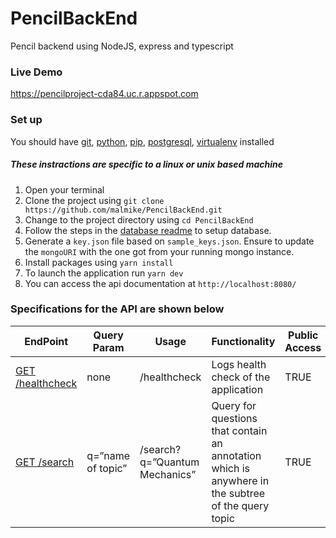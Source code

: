 # PencilBackEnd
Pencil backend using NodeJS, express and typescript

### Live Demo
https://pencilproject-cda84.uc.r.appspot.com

### Set up
You should have [git](https://git-scm.com/), [python](https://docs.python.org/), [pip](https://pypi.python.org/pypi/pip), [postgresql](https://www.postgresql.org/docs/current/static/tutorial.html), [virtualenv](https://virtualenv.pypa.io/en/stable/) installed
##### These instractions are specific to a linux or unix based machine
1. Open your terminal
2. Clone the project using `git clone https://github.com/malmike/PencilBackEnd.git`
3. Change to the project directory using `cd PencilBackEnd`
4. Follow the steps in the [database readme](https://github.com/malmike/PencilBackEnd/blob/master/database_setup/README.md) to setup database.
5. Generate a `key.json` file based on `sample_keys.json`. Ensure to update the `mongoURI` with the one got from your running mongo instance.
6. Install packages using `yarn install`
7. To launch the application run `yarn dev`
8. You can access the api documentation at `http://localhost:8080/`


### Specifications for the API are shown below

| EndPoint | Query Param | Usage | Functionality | Public Access |
| -------- | ----------- | ----- | ------------- | ------------- |
| [ GET /healthcheck ](https://pencilproject-cda84.uc.r.appspot.com/healthcheck) | none | /healthcheck |Logs health check of the application | TRUE |
| [ GET /search ](https://pencilproject-cda84.uc.r.appspot.com/search?q=%22Chloroplasts%22) | q=”name of topic” | /search?q=”Quantum Mechanics” | Query for questions that contain an annotation which is anywhere in the subtree of the query topic | TRUE |



